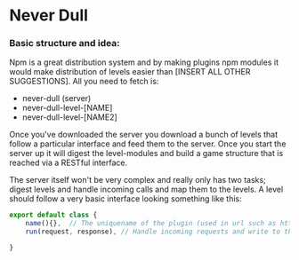 # Never Dull

### Basic structure and idea:
Npm is a great distribution system and by making plugins npm modules it would make distribution of levels easier than [INSERT ALL OTHER SUGGESTIONS]. All you need to fetch is:
 * never-dull (server)
 * never-dull-level-[NAME]
 * never-dull-level-[NAME2]

Once you've downloaded the server you download a bunch of levels that follow a particular interface and feed them to the server. Once you start the server up it will digest the level-modules and build a game structure that is reached via a RESTful interface. 

The server itself won't be very complex  and really only has two tasks; digest levels and handle incoming calls and map them to the levels.
A level should follow a very basic interface looking something like this:

```javascript
export default class {
	name(){},  // The uniquename of the plugin (used in url such as http://localhost/never-dull/NAME)
    run(request, response), // Handle incoming requests and write to the response stream

}
```

